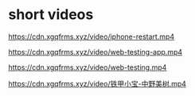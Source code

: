 # short videos

https://cdn.xgqfrms.xyz/video/iphone-restart.mp4

https://cdn.xgqfrms.xyz/video/web-testing-app.mp4

https://cdn.xgqfrms.xyz/video/web-testing.mp4

https://cdn.xgqfrms.xyz/video/铁甲小宝-中野美树.mp4
